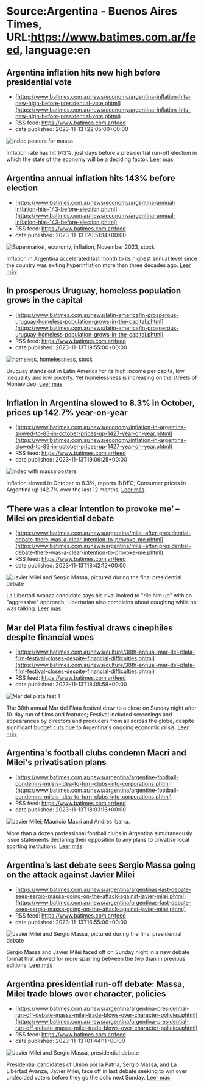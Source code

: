 # Source:Argentina - Buenos Aires Times, URL:https://www.batimes.com.ar/feed, language:en

## Argentina inflation hits new high before presidential vote
 - [https://www.batimes.com.ar/news/economy/argentina-inflation-hits-new-high-before-presidential-vote.phtml](https://www.batimes.com.ar/news/economy/argentina-inflation-hits-new-high-before-presidential-vote.phtml)
 - RSS feed: https://www.batimes.com.ar/feed
 - date published: 2023-11-13T22:05:00+00:00

<p><img alt="indec posters for massa" src="https://fotos.perfil.com/2023/11/13/trim/540/304/indec-posters-for-massa-1697156.jpg" /></p>Inflation rate has hit 143%, just days before a presidential run-off election in which the state of the economy will be a deciding factor.
 <a href="https://www.batimes.com.ar/news/economy/argentina-inflation-hits-new-high-before-presidential-vote.phtml">Leer más</a>

## Argentina annual inflation hits 143% before election
 - [https://www.batimes.com.ar/news/economy/argentina-annual-inflation-hits-143-before-election.phtml](https://www.batimes.com.ar/news/economy/argentina-annual-inflation-hits-143-before-election.phtml)
 - RSS feed: https://www.batimes.com.ar/feed
 - date published: 2023-11-13T20:51:14+00:00

<p><img alt="Supermarket, economy, inflation, November 2023, stock" src="https://fotos.perfil.com/2023/11/13/trim/540/304/supermarket-economy-inflation-november-2023-stock-1696949.jpg" /></p>Inflation in Argentina accelerated last month to its highest annual level since the country was exiting hyperinflation more than three decades ago. <a href="https://www.batimes.com.ar/news/economy/argentina-annual-inflation-hits-143-before-election.phtml">Leer más</a>

## In prosperous Uruguay, homeless population grows in the capital
 - [https://www.batimes.com.ar/news/latin-america/in-prosperous-uruguay-homeless-population-grows-in-the-capital.phtml](https://www.batimes.com.ar/news/latin-america/in-prosperous-uruguay-homeless-population-grows-in-the-capital.phtml)
 - RSS feed: https://www.batimes.com.ar/feed
 - date published: 2023-11-13T19:55:00+00:00

<p><img alt="homeless, homelessness, stock" src="https://fotos.perfil.com/2023/06/13/trim/540/304/homeless-homelessness-stock-1588596.jpeg" /></p>Uruguay stands out in Latin America for its high income per capita, low inequality and low poverty. Yet homelessness is increasing on the streets of Montevideo. <a href="https://www.batimes.com.ar/news/latin-america/in-prosperous-uruguay-homeless-population-grows-in-the-capital.phtml">Leer más</a>

## Inflation in Argentina slowed to 8.3% in October, prices up 142.7% year-on-year
 - [https://www.batimes.com.ar/news/economy/inflation-in-argentina-slowed-to-83-in-october-prices-up-1427-year-on-year.phtml](https://www.batimes.com.ar/news/economy/inflation-in-argentina-slowed-to-83-in-october-prices-up-1427-year-on-year.phtml)
 - RSS feed: https://www.batimes.com.ar/feed
 - date published: 2023-11-13T19:06:25+00:00

<p><img alt="indec with massa posters" src="https://fotos.perfil.com/2023/11/13/trim/540/304/indec-with-massa-posters-1696759.jpg" /></p>Inflation slowed in October to 8.3%, reports INDEC; Consumer prices in Argentina up 142.7% over the last 12 months. <a href="https://www.batimes.com.ar/news/economy/inflation-in-argentina-slowed-to-83-in-october-prices-up-1427-year-on-year.phtml">Leer más</a>

## ‘There was a clear intention to provoke me’ – Milei on presidential debate
 - [https://www.batimes.com.ar/news/argentina/milei-after-presidential-debate-there-was-a-clear-intention-to-provoke-me.phtml](https://www.batimes.com.ar/news/argentina/milei-after-presidential-debate-there-was-a-clear-intention-to-provoke-me.phtml)
 - RSS feed: https://www.batimes.com.ar/feed
 - date published: 2023-11-13T18:42:12+00:00

<p><img alt="Javier Milei and Sergio Massa, pictured during the final presidential debate" src="https://fotos.perfil.com/2023/11/13/trim/540/304/javier-milei-and-sergio-massa-pictured-during-the-final-presidential-debate-1696711.jpg" /></p>La Libertad Avanza candidate says his rival looked to "rile him up" with an "aggressive" approach; Libertarian also complains about coughing while he was talking. <a href="https://www.batimes.com.ar/news/argentina/milei-after-presidential-debate-there-was-a-clear-intention-to-provoke-me.phtml">Leer más</a>

## Mar del Plata film festival draws cinephiles despite financial woes
 - [https://www.batimes.com.ar/news/culture/38th-annual-mar-del-plata-film-festival-closes-despite-financial-difficulties.phtml](https://www.batimes.com.ar/news/culture/38th-annual-mar-del-plata-film-festival-closes-despite-financial-difficulties.phtml)
 - RSS feed: https://www.batimes.com.ar/feed
 - date published: 2023-11-13T18:05:59+00:00

<p><img alt="Mar del plata fest 1 " src="https://fotos.perfil.com/2023/11/13/trim/540/304/mar-del-plata-fest-1-1696735.jpg" /></p>The 38th annual Mar del Plata festival drew to a close on Sunday night after 10-day run of films and features; Festival included screenings and appearances by directors and producers from all across the globe, despite significant budget cuts due to Argentina's ongoing economic crisis.  <a href="https://www.batimes.com.ar/news/culture/38th-annual-mar-del-plata-film-festival-closes-despite-financial-difficulties.phtml">Leer más</a>

## Argentina's football clubs condemn Macri and Milei's privatisation plans
 - [https://www.batimes.com.ar/news/argentina/argentine-football-condemns-mileis-idea-to-turn-clubs-into-corporations.phtml](https://www.batimes.com.ar/news/argentina/argentine-football-condemns-mileis-idea-to-turn-clubs-into-corporations.phtml)
 - RSS feed: https://www.batimes.com.ar/feed
 - date published: 2023-11-13T18:03:16+00:00

<p><img alt="Javier Milei; Mauricio Macri and Andrés Ibarra." src="https://fotos.perfil.com/2023/11/13/trim/540/304/javier-milei-mauricio-macri-and-andres-ibarra-1696818.jpg" /></p>More than a dozen professional football clubs in Argentina simultaneously issue statements declaring their opposition to any plans to privatise local sporting institutions. <a href="https://www.batimes.com.ar/news/argentina/argentine-football-condemns-mileis-idea-to-turn-clubs-into-corporations.phtml">Leer más</a>

## Argentina’s last debate sees Sergio Massa going on the attack against Javier Milei
 - [https://www.batimes.com.ar/news/argentina/argentinas-last-debate-sees-sergio-massa-going-on-the-attack-against-javier-milei.phtml](https://www.batimes.com.ar/news/argentina/argentinas-last-debate-sees-sergio-massa-going-on-the-attack-against-javier-milei.phtml)
 - RSS feed: https://www.batimes.com.ar/feed
 - date published: 2023-11-13T16:55:06+00:00

<p><img alt="Javier Milei and Sergio Massa, pictured during the final presidential debate" src="https://fotos.perfil.com/2023/11/13/trim/540/304/javier-milei-and-sergio-massa-pictured-during-the-final-presidential-debate-1696711.jpg" /></p>Sergio Massa and Javier Milei faced off on Sunday night in a new debate format that allowed for more sparring between the two than in previous editions.  <a href="https://www.batimes.com.ar/news/argentina/argentinas-last-debate-sees-sergio-massa-going-on-the-attack-against-javier-milei.phtml">Leer más</a>

## Argentina presidential run-off debate: Massa, Milei trade blows over character, policies
 - [https://www.batimes.com.ar/news/argentina/argentina-presidential-run-off-debate-massa-milei-trade-blows-over-character-policies.phtml](https://www.batimes.com.ar/news/argentina/argentina-presidential-run-off-debate-massa-milei-trade-blows-over-character-policies.phtml)
 - RSS feed: https://www.batimes.com.ar/feed
 - date published: 2023-11-13T01:44:11+00:00

<p><img alt="Javier Milei and Sergio Massa, presidential debate" src="https://fotos.perfil.com/2023/11/12/trim/540/304/javier-milei-and-sergio-massa-presidential-debate-1696410.jpg" /></p>Presidential candidates of Unión por la Patria, Sergio Massa, and La Libertad Avanza, Javier Milei, face off in last debate seeking to win over undecided voters before they go the polls next Sunday. <a href="https://www.batimes.com.ar/news/argentina/argentina-presidential-run-off-debate-massa-milei-trade-blows-over-character-policies.phtml">Leer más</a>

